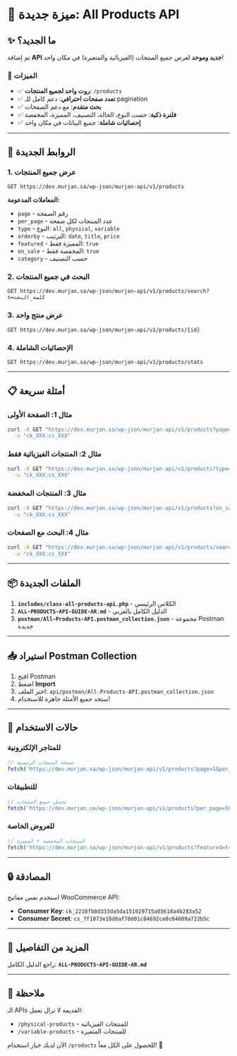 # 🎉 ميزة جديدة: All Products API

## ✨ ما الجديد؟

تم إضافة **API جديد وموحد** لعرض جميع المنتجات (الفيزيائية والمتغيرة) في مكان واحد!

### 🚀 الميزات

- ✅ **روت واحد لجميع المنتجات**: `/products`
- ✅ **تعدد صفحات احترافي**: دعم كامل للـ pagination
- ✅ **بحث متقدم**: مع دعم الصفحات
- ✅ **فلترة ذكية**: حسب النوع، الحالة، التصنيف، المميزة، المخفضة
- ✅ **إحصائيات شاملة**: جميع البيانات في مكان واحد

---

## 📡 الروابط الجديدة

### 1. عرض جميع المنتجات
```
GET https://dev.murjan.sa/wp-json/murjan-api/v1/products
```

**المعاملات المدعومة:**
- `page` - رقم الصفحة
- `per_page` - عدد المنتجات لكل صفحة
- `type` - النوع: `all`, `physical`, `variable`
- `orderby` - الترتيب: `date`, `title`, `price`
- `featured` - المميزة فقط: `true`
- `on_sale` - المخفضة فقط: `true`
- `category` - حسب التصنيف

### 2. البحث في جميع المنتجات
```
GET https://dev.murjan.sa/wp-json/murjan-api/v1/products/search?s=كلمة_البحث
```

### 3. عرض منتج واحد
```
GET https://dev.murjan.sa/wp-json/murjan-api/v1/products/{id}
```

### 4. الإحصائيات الشاملة
```
GET https://dev.murjan.sa/wp-json/murjan-api/v1/products/stats
```

---

## 📋 أمثلة سريعة

### مثال 1: الصفحة الأولى
```bash
curl -X GET "https://dev.murjan.sa/wp-json/murjan-api/v1/products?page=1&per_page=10" \
  -u "ck_XXX:cs_XXX"
```

### مثال 2: المنتجات الفيزيائية فقط
```bash
curl -X GET "https://dev.murjan.sa/wp-json/murjan-api/v1/products?type=physical" \
  -u "ck_XXX:cs_XXX"
```

### مثال 3: المنتجات المخفضة
```bash
curl -X GET "https://dev.murjan.sa/wp-json/murjan-api/v1/products?on_sale=true" \
  -u "ck_XXX:cs_XXX"
```

### مثال 4: البحث مع الصفحات
```bash
curl -X GET "https://dev.murjan.sa/wp-json/murjan-api/v1/products/search?s=قميص&page=1&per_page=10" \
  -u "ck_XXX:cs_XXX"
```

---

## 📦 الملفات الجديدة

1. **`includes/class-all-products-api.php`** - الكلاس الرئيسي
2. **`ALL-PRODUCTS-API-GUIDE-AR.md`** - الدليل الكامل بالعربي
3. **`postman/All-Products-API.postman_collection.json`** - مجموعة Postman جديدة

---

## 📥 استيراد Postman Collection

1. افتح Postman
2. اضغط **Import**
3. اختر الملف: `api/postman/All-Products-API.postman_collection.json`
4. ستجد جميع الأمثلة جاهزة للاستخدام!

---

## 🎯 حالات الاستخدام

### للمتاجر الإلكترونية
```javascript
// صفحة المنتجات الرئيسية
fetch('https://dev.murjan.sa/wp-json/murjan-api/v1/products?page=1&per_page=20')
```

### للتطبيقات
```javascript
// تحميل جميع المنتجات
fetch('https://dev.murjan.sa/wp-json/murjan-api/v1/products?per_page=50')
```

### للعروض الخاصة
```javascript
// المنتجات المخفضة + المميزة
fetch('https://dev.murjan.sa/wp-json/murjan-api/v1/products?featured=true&on_sale=true')
```

---

## 🔒 المصادقة

استخدم نفس مفاتيح WooCommerce API:
- **Consumer Key**: `ck_2210fb8d333da5da151029715a85618a4b283a52`
- **Consumer Secret**: `cs_7f1073e18d0af70d01c84692ce8c04609a722b5c`

---

## 📖 المزيد من التفاصيل

راجع الدليل الكامل: **`ALL-PRODUCTS-API-GUIDE-AR.md`**

---

## 🎊 ملاحظة

الـ APIs القديمة لا تزال تعمل:
- `/physical-products` - للمنتجات الفيزيائية
- `/variable-products` - للمنتجات المتغيرة

الآن لديك خيار استخدام `/products` للحصول على الكل معاً! 🚀


